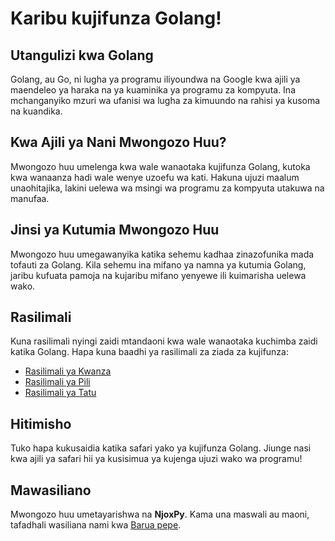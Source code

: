 # Karibu kujifunza Golang!

## Utangulizi kwa Golang

Golang, au Go, ni lugha ya programu iliyoundwa na Google kwa ajili ya maendeleo ya haraka na ya kuaminika ya programu za kompyuta. Ina mchanganyiko mzuri wa ufanisi wa lugha za kimuundo na rahisi ya kusoma na kuandika.

## Kwa Ajili ya Nani Mwongozo Huu?

Mwongozo huu umelenga kwa wale wanaotaka kujifunza Golang, kutoka kwa wanaanza hadi wale wenye uzoefu wa kati. Hakuna ujuzi maalum unaohitajika, lakini uelewa wa msingi wa programu za kompyuta utakuwa na manufaa.

## Jinsi ya Kutumia Mwongozo Huu

Mwongozo huu umegawanyika katika sehemu kadhaa zinazofunika mada tofauti za Golang. Kila sehemu ina mifano ya namna ya kutumia Golang, jaribu kufuata pamoja na kujaribu mifano yenyewe ili kuimarisha uelewa wako.

## Rasilimali

Kuna rasilimali nyingi zaidi mtandaoni kwa wale wanaotaka kuchimba zaidi katika Golang. Hapa kuna baadhi ya rasilimali za ziada za kujifunza:

- [Rasilimali ya Kwanza](link_ya_rasilimali1)
- [Rasilimali ya Pili](link_ya_rasilimali2)
- [Rasilimali ya Tatu](link_ya_rasilimali3)

## Hitimisho

Tuko hapa kukusaidia katika safari yako ya kujifunza Golang. Jiunge nasi kwa ajili ya safari hii ya kusisimua ya kujenga ujuzi wako wa programu!

## Mawasiliano

Mwongozo huu umetayarishwa na **NjoxPy**. Kama una maswali au maoni, tafadhali wasiliana nami kwa [Barua pepe](godblessnyagawa@gmail.com).

